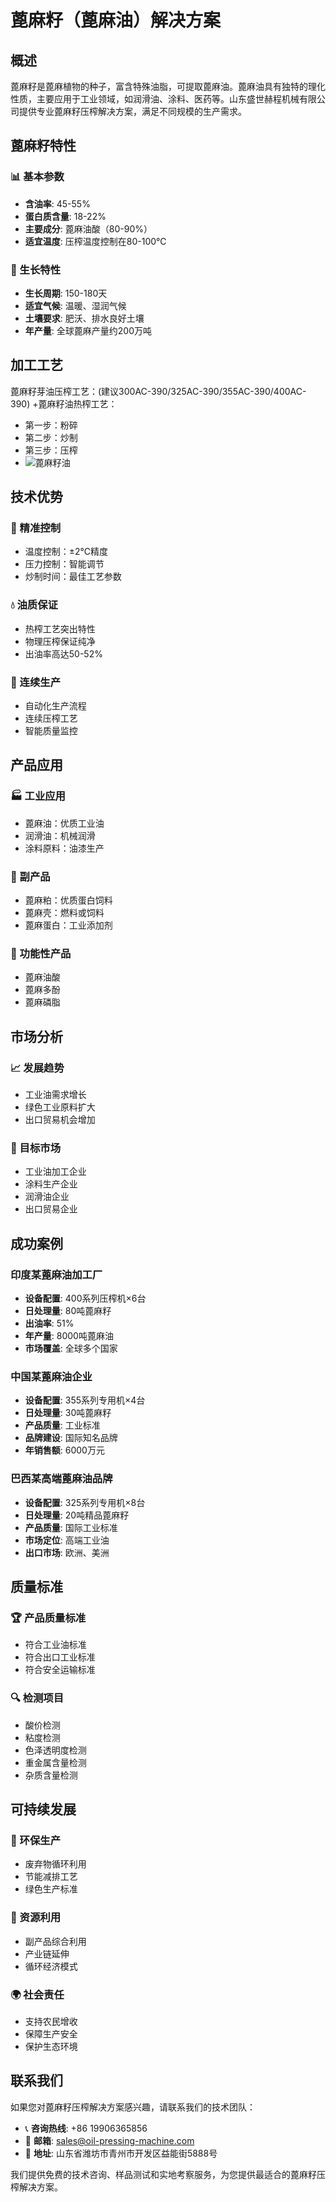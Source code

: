 # 蓖麻籽（蓖麻油）解决方案

## 概述

蓖麻籽是蓖麻植物的种子，富含特殊油脂，可提取蓖麻油。蓖麻油具有独特的理化性质，主要应用于工业领域，如润滑油、涂料、医药等。山东盛世赫程机械有限公司提供专业蓖麻籽压榨解决方案，满足不同规模的生产需求。

## 蓖麻籽特性

### 📊 基本参数
- **含油率**: 45-55%
- **蛋白质含量**: 18-22%
- **主要成分**: 蓖麻油酸（80-90%）
- **适宜温度**: 压榨温度控制在80-100℃

### 🌱 生长特性
- **生长周期**: 150-180天
- **适宜气候**: 温暖、湿润气候
- **土壤要求**: 肥沃、排水良好土壤
- **年产量**: 全球蓖麻产量约200万吨

## 加工工艺
蓖麻籽芽油压榨工艺：(建议300AC-390/325AC-390/355AC-390/400AC-390)
 +蓖麻籽油热榨工艺：
 + 第一步：粉碎
 + 第二步：炒制
 + 第三步：压榨
 + ![蓖麻籽油](/images/蓖麻子热榨工艺_Hot%20pressing%20process%20of%20castor%20seeds_png.png)

## 技术优势

### 🎯 精准控制
- 温度控制：±2℃精度
- 压力控制：智能调节
- 炒制时间：最佳工艺参数

### 💧 油质保证
- 热榨工艺突出特性
- 物理压榨保证纯净
- 出油率高达50-52%

### 🔄 连续生产
- 自动化生产流程
- 连续压榨工艺
- 智能质量监控

## 产品应用

### 🏭 工业应用
- 蓖麻油：优质工业油
- 润滑油：机械润滑
- 涂料原料：油漆生产

### 🥛 副产品
- 蓖麻粕：优质蛋白饲料
- 蓖麻壳：燃料或饲料
- 蓖麻蛋白：工业添加剂

### 💊 功能性产品
- 蓖麻油酸
- 蓖麻多酚
- 蓖麻磷脂

## 市场分析

### 📈 发展趋势
- 工业油需求增长
- 绿色工业原料扩大
- 出口贸易机会增加

### 🎯 目标市场
- 工业油加工企业
- 涂料生产企业
- 润滑油企业
- 出口贸易企业

## 成功案例

### 印度某蓖麻油加工厂
- **设备配置**: 400系列压榨机×6台
- **日处理量**: 80吨蓖麻籽
- **出油率**: 51%
- **年产量**: 8000吨蓖麻油
- **市场覆盖**: 全球多个国家

### 中国某蓖麻油企业
- **设备配置**: 355系列专用机×4台
- **日处理量**: 30吨蓖麻籽
- **产品质量**: 工业标准
- **品牌建设**: 国际知名品牌
- **年销售额**: 6000万元

### 巴西某高端蓖麻油品牌
- **设备配置**: 325系列专用机×8台
- **日处理量**: 20吨精品蓖麻籽
- **产品质量**: 国际工业标准
- **市场定位**: 高端工业油
- **出口市场**: 欧洲、美洲

## 质量标准

### 🏆 产品质量标准
- 符合工业油标准
- 符合出口工业标准
- 符合安全运输标准

### 🔍 检测项目
- 酸价检测
- 粘度检测
- 色泽透明度检测
- 重金属含量检测
- 杂质含量检测

## 可持续发展

### 🌱 环保生产
- 废弃物循环利用
- 节能减排工艺
- 绿色生产标准

### 🔄 资源利用
- 副产品综合利用
- 产业链延伸
- 循环经济模式

### 🌍 社会责任
- 支持农民增收
- 保障生产安全
- 保护生态环境

## 联系我们

如果您对蓖麻籽压榨解决方案感兴趣，请联系我们的技术团队：

- 📞 **咨询热线**: +86 19906365856
- 📧 **邮箱**: sales@oil-pressing-machine.com
- 📍 **地址**: 山东省潍坊市青州市开发区益能街5888号

我们提供免费的技术咨询、样品测试和实地考察服务，为您提供最适合的蓖麻籽压榨解决方案。